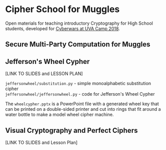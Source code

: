 # Cipher School for Muggles

Open materials for teaching introductory Cryptography for High School
students, developed for [Cyberwars at UVA Camp
2018](https://www.ahmed.ai/cyberwars2018).

## Secure Multi-Party Computation for Muggles

## Jefferson's Wheel Cypher

[LINK TO SLIDES and LESSON PLAN]

`jeffersonwheel/substitution.py` - simple monoalphabetic substitution cipher  
`jeffersonwheel/jeffersonwheel.py` - code for Jefferson's Wheel Cypher

The `wheelcypher.pptx` is a PowerPoint file with a generated wheel key
that can be printed on a double-sided printer and cut into rings that
fit around a water bottle to make a model wheel cipher machine.

## Visual Cryptography and Perfect Ciphers

[LINK TO SLIDES and Lesson Plan]
